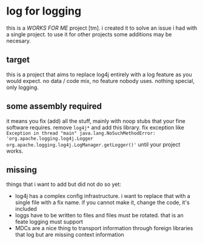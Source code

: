 log for logging
==

this is a *WORKS FOR ME* project [tm]. i created it to solve an issue i had
with a single project. to use it for other projects some additions may be
necesary.

target
--

this is a project that aims to replace log4j entirely with a log feature as you
would expect. no data / code mix, no feature nobody uses. nothing special, only
logging.

some assembly required
--

it means you fix (add) all the stuff, mainly with noop stubs that your fine
software requires. remove `log4j*` and add this library. fix exception like
`Exception in thread "main" java.lang.NoSuchMethodError:
'org.apache.logging.log4j.Logger
org.apache.logging.log4j.LogManager.getLogger()'` until your project works.

missing
--

things that i want to add but did not do so yet:

- log4j has a complex config infrastructure. i want to replace that with a
  single file with a fix name. if you cannot make it, change the code, it's
  included
- loggs have to be written to files and files must be rotated. that is an feate
  logging must support
- MDCs are a nice thing to transport information through foreign libraries that
  log but are missing context information


